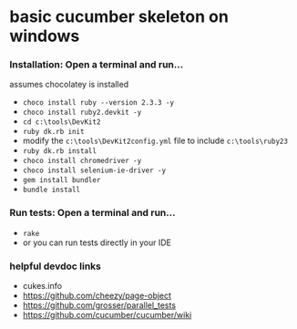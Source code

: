 # basic cucumber skeleton on windows

### Installation: Open a terminal and run...
assumes chocolatey is installed
* `choco install ruby --version 2.3.3 -y`
* `choco install ruby2.devkit -y`
* `cd c:\tools\DevKit2`
* `ruby dk.rb init`
* modify the `c:\tools\DevKit2config.yml` file to include `c:\tools\ruby23`
* `ruby dk.rb install`
* `choco install chromedriver -y`
* `choco install selenium-ie-driver -y`
* `gem install bundler`
* `bundle install`

### Run tests: Open a terminal and run...
* `rake`
* or you can run tests directly in your IDE

### helpful devdoc links
* cukes.info
* https://github.com/cheezy/page-object
* https://github.com/grosser/parallel_tests
* https://github.com/cucumber/cucumber/wiki
